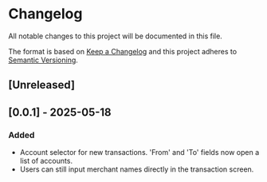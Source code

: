 # Changelog

All notable changes to this project will be documented in this file.

The format is based on [Keep a Changelog](https://keepachangelog.com/en/1.0.0/) and this project adheres to [Semantic Versioning](https://semver.org/spec/v2.0.0.html).

## [Unreleased]

## [0.0.1] - 2025-05-18
### Added
- Account selector for new transactions. 'From' and 'To' fields now open a list of accounts.
- Users can still input merchant names directly in the transaction screen.
